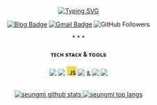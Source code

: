 <div align="center">
  <a href="https://git.io/typing-svg">
    <img src="https://readme-typing-svg.demolab.com?font=Rozha+One&size=25&pause=500&color=A5ABF7&center=true&vCenter=true&multiline=true&width=500&height=80&lines=Hi+there+%F0%9F%91%8B;I'm+woo+seung+mi" alt="Typing SVG" />
  </a> 

[![Blog Badge](https://img.shields.io/badge/-tistory-ed8544?style=flat-square&logo=Tistory&logoColor=white)](https://joyce-w0w-b.tistory.com/)
[![Gmail Badge](https://img.shields.io/badge/Gmail-cd5b58?style=flat-square&logo=Gmail&logoColor=white)](mailto:seungmi.dev@gmail.com)
![GitHub Followers](https://img.shields.io/github/followers/wSeungMi?style=social)

  <p> * * * </p>
</div>

<div align="center">
  <h4> ᴛᴇᴄʜ sᴛᴀᴄᴋ & ᴛᴏᴏʟs </h4>
  
  <p>
    <code><img height="22" src="https://user-images.githubusercontent.com/104605709/189590833-9b1c9bfa-9c86-4e91-a920-2f771ee42d87.png"></code>
    <code><img height="22" src="https://user-images.githubusercontent.com/104605709/189591092-346e326b-2fe2-405c-b00b-e76fcf71c2ae.png"></code>
    <code><img height="22" src="https://raw.githubusercontent.com/github/explore/80688e429a7d4ef2fca1e82350fe8e3517d3494d/topics/javascript/javascript.png"></code>
    <code><img height="22" src="https://user-images.githubusercontent.com/104605709/200120298-975afdfe-05d2-46a9-8f18-d13e8f85480b.png"></code>
  &
    <code><img height="22" src="https://user-images.githubusercontent.com/104605709/200120371-9312f153-400d-44cf-a2e0-fa66818fe0f7.png"></code>
    <code><img height="22" src="https://user-images.githubusercontent.com/104605709/200120425-2b02704a-9961-47fe-a991-4ed8c49ceca3.png"></code>
  </p>

  <br />

  <a href="https://github.com/wSeungMi"> 
    <img alt="seungmi github stats" width="30.5%" src="https://github-readme-stats.vercel.app/api?username=wSeungMi" />
    <img alt="seungmi top langs" width="30%" src="https://github-readme-stats.vercel.app/api/top-langs/?username=wSeungMi&layout=compact" />
  </a>

</div>
